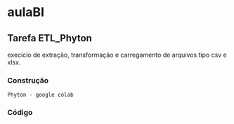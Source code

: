 # aulaBI

## Tarefa ETL_Phyton
execício de extração, transformação e carregamento de arquivos tipo csv e xlsx.

### Construção
``
Phyton - google colab
``

### Código
<p float="left">
<img scr="/img/código.png" width = "200" />
</p>



